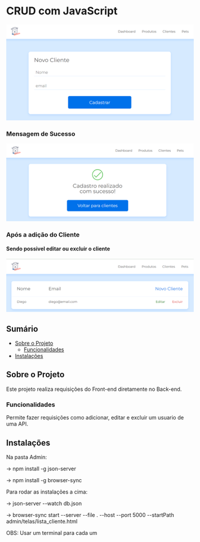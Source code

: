 # CRUD com JavaScript

<div align="center">
  <img src="img/proj1.png" alt="Imagem do Projeto">
</div>

### Mensagem de Sucesso

<div align="center">
  <img src="img/proj2.png" alt="Imagem do Projeto">
</div>

### Após a adição do Cliente

#### Sendo possivel editar ou excluir o cliente

<div align="center">
  <img src="img/proj3.png" alt="Imagem do Projeto">
</div>

## Sumário

- [Sobre o Projeto](#sobre-o-projeto)
  - [Funcionalidades](#funcionalidades)
- [Instalações](#instalacao)

## Sobre o Projeto

Este projeto realiza requisições do Front-end diretamente no Back-end.

### Funcionalidades

Permite fazer requisições como adicionar, editar e excluir um usuario de uma API.

## Instalações

Na pasta Admin:

→ npm install -g json-server

→ npm install -g browser-sync

Para rodar as instalações a cima:

→ json-server --watch db.json

→ browser-sync start --server --file . --host --port 5000 --startPath admin/telas/lista_cliente.html

OBS: Usar um terminal para cada um
